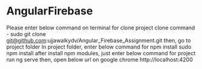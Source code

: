 # AngularFirebase
Please enter below command on terminal for clone project
clone command - sudo git clone git@github.com:ujjawalkydv/Angular_Firebase_Assignment.git
then, go to project folder
In project folder, enter below command for npm install
sudo npm install
after install npm modules, just enter below command for project run
ng serve
then, open below url on google chrome
http://localhost:4200


